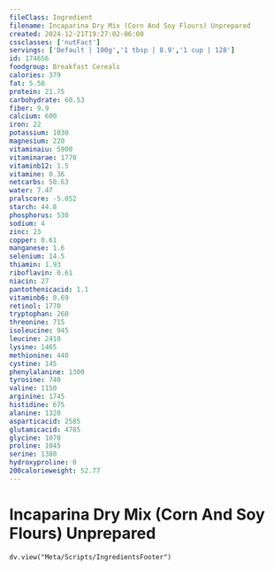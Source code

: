 ```yaml
---
fileClass: Ingredient
filename: Incaparina Dry Mix (Corn And Soy Flours) Unprepared
created: 2024-12-21T19:27:02-06:00
cssclasses: ['nutFact']
servings: ['Default | 100g','1 tbsp | 8.9','1 cup | 128']
id: 174656
foodgroup: Breakfast Cereals
calories: 379
fat: 5.58
protein: 21.75
carbohydrate: 60.53
fiber: 9.9
calcium: 600
iron: 22
potassium: 1030
magnesium: 220
vitaminaiu: 5900
vitaminarae: 1770
vitaminb12: 1.5
vitamine: 0.36
netcarbs: 50.63
water: 7.47
pralscore: -5.052
starch: 44.8
phosphorus: 530
sodium: 4
zinc: 23
copper: 0.61
manganese: 1.6
selenium: 14.5
thiamin: 1.93
riboflavin: 0.61
niacin: 27
pantothenicacid: 1.1
vitaminb6: 0.69
retinol: 1770
tryptophan: 260
threonine: 715
isoleucine: 945
leucine: 2410
lysine: 1465
methionine: 440
cystine: 145
phenylalanine: 1300
tyrosine: 740
valine: 1150
arginine: 1745
histidine: 675
alanine: 1320
asparticacid: 2585
glutamicacid: 4785
glycine: 1070
proline: 1045
serine: 1380
hydroxyproline: 0
200calorieweight: 52.77
---
```


# Incaparina Dry Mix (Corn And Soy Flours) Unprepared

```dataviewjs
dv.view("Meta/Scripts/IngredientsFooter")
```